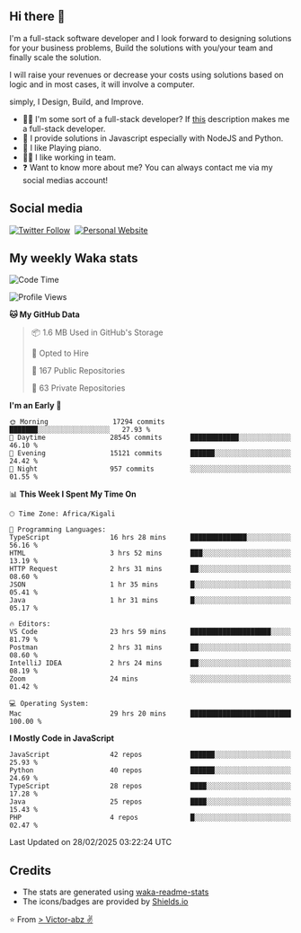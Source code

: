 ## Hi there 👋
I'm a full-stack software developer and I look forward to designing solutions for your business problems, Build the solutions with you/your team and finally scale the solution.

I will raise your revenues or decrease your costs using solutions based on logic and in most cases, it will involve a computer.

simply, I Design, Build, and Improve.

- 👨‍💻 I'm some sort of a full-stack developer? If [this](https://www.w3schools.com/whatis/whatis_fullstack.asp) description makes me a full-stack developer.
- 🌱 I provide solutions in Javascript especially with NodeJS and Python. 
- 🎹 I like Playing piano.
- 👯‍♀️ I like working in team.
- ❓ Want to know more about me? You can always contact me via my social medias account!

## Social media
[![Twitter Follow](https://img.shields.io/twitter/follow/vicky_abz?color=%231DA1F2&label=Twitter&style=for-the-badge&logo=twitter&logoColor=ffffff)](https://twitter.com/vicky_abz)
‎‎ [![Personal Website](https://img.shields.io/static/v1?label=visit&message=victor-abz.com&color=%235F021F&style=for-the-badge)](https://victor-abz.com/)

## My weekly Waka stats
<!--START_SECTION:waka-->
![Code Time](http://img.shields.io/badge/Code%20Time-1%2C187%20hrs%2057%20mins-blue)

![Profile Views](http://img.shields.io/badge/Profile%20Views-0-blue)

**🐱 My GitHub Data** 

> 📦 1.6 MB Used in GitHub's Storage 
 > 
> 💼 Opted to Hire
 > 
> 📜 167 Public Repositories 
 > 
> 🔑 63 Private Repositories 
 > 
**I'm an Early 🐤** 

```text
🌞 Morning                17294 commits       ███████░░░░░░░░░░░░░░░░░░   27.93 % 
🌆 Daytime                28545 commits       ████████████░░░░░░░░░░░░░   46.10 % 
🌃 Evening                15121 commits       ██████░░░░░░░░░░░░░░░░░░░   24.42 % 
🌙 Night                  957 commits         ░░░░░░░░░░░░░░░░░░░░░░░░░   01.55 % 
```


📊 **This Week I Spent My Time On** 

```text
🕑︎ Time Zone: Africa/Kigali

💬 Programming Languages: 
TypeScript               16 hrs 28 mins      ██████████████░░░░░░░░░░░   56.16 % 
HTML                     3 hrs 52 mins       ███░░░░░░░░░░░░░░░░░░░░░░   13.19 % 
HTTP Request             2 hrs 31 mins       ██░░░░░░░░░░░░░░░░░░░░░░░   08.60 % 
JSON                     1 hr 35 mins        █░░░░░░░░░░░░░░░░░░░░░░░░   05.41 % 
Java                     1 hr 31 mins        █░░░░░░░░░░░░░░░░░░░░░░░░   05.17 % 

🔥 Editors: 
VS Code                  23 hrs 59 mins      ████████████████████░░░░░   81.79 % 
Postman                  2 hrs 31 mins       ██░░░░░░░░░░░░░░░░░░░░░░░   08.60 % 
IntelliJ IDEA            2 hrs 24 mins       ██░░░░░░░░░░░░░░░░░░░░░░░   08.19 % 
Zoom                     24 mins             ░░░░░░░░░░░░░░░░░░░░░░░░░   01.42 % 

💻 Operating System: 
Mac                      29 hrs 20 mins      █████████████████████████   100.00 % 
```

**I Mostly Code in JavaScript** 

```text
JavaScript               42 repos            ██████░░░░░░░░░░░░░░░░░░░   25.93 % 
Python                   40 repos            ██████░░░░░░░░░░░░░░░░░░░   24.69 % 
TypeScript               28 repos            ████░░░░░░░░░░░░░░░░░░░░░   17.28 % 
Java                     25 repos            ████░░░░░░░░░░░░░░░░░░░░░   15.43 % 
PHP                      4 repos             █░░░░░░░░░░░░░░░░░░░░░░░░   02.47 % 
```




 Last Updated on 28/02/2025 03:22:24 UTC
<!--END_SECTION:waka-->

## Credits
- The stats are generated using [waka-readme-stats](https://github.com/anmol098/waka-readme-stats)
- The icons/badges are provided by [Shields.io](https://shields.io/)

⭐️ From [> Victor-abz ✌](https://victor-abz.com/)
